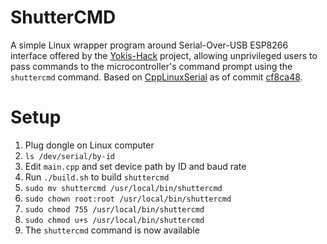 # ShutterCMD

A simple Linux wrapper program around Serial-Over-USB ESP8266 interface offered by the [Yokis-Hack](https://github.com/nmaupu/yokis-hack) project, allowing unprivileged users to pass commands to the microcontroller's command prompt using the `shuttercmd` command. Based on [CppLinuxSerial](https://github.com/gbmhunter/CppLinuxSerial) as of commit [cf8ca48](https://github.com/gbmhunter/CppLinuxSerial/tree/cf8ca480c4d09dc07ee86a8787a7ab6b31aaf40b).

# Setup

1. Plug dongle on Linux computer
2. `ls /dev/serial/by-id`
3. Edit `main.cpp` and set device path by ID and baud rate
4. Run `./build.sh` to build `shuttercmd`
5. `sudo mv shuttercmd /usr/local/bin/shuttercmd`
6. `sudo chown root:root /usr/local/bin/shuttercmd`
7. `sudo chmod 755 /usr/local/bin/shuttercmd`
8. `sudo chmod u+s /usr/local/bin/shuttercmd`
9. The `shuttercmd` command is now available
